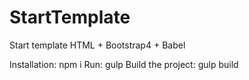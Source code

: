 # StartTemplate

Start template HTML + Bootstrap4 + Babel

Installation: npm i
Run: gulp
Build the project: gulp build